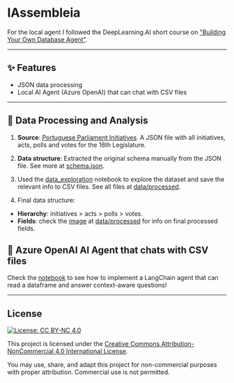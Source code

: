# IAssembleia

For the local agent I followed the DeepLearning.AI short course on ["Building Your Own Database Agent"](https://www.deeplearning.ai/short-courses/building-your-own-database-agent/).

---

## ✨ Features

- JSON data processing
- Local AI Agent (Azure OpenAI) that can chat with CSV files

---

## 📃 Data Processing and Analysis

1. **Source**: [Portuguese Parliament Initiatives](https://www.parlamento.pt/Cidadania/Paginas/DAIniciativas.aspx). A JSON file with all initiatives, acts, polls and votes for the 16th Legislature.

2. **Data structure**: Extracted the original schema manually from the JSON file. See more at [schema.json](data/raw/schema.json).

3. Used the [data_exploration](data_exploration.ipynb) notebook to explore the dataset and save the relevant info to CSV files. See all files at [data/processed](data/processed).

4. Final data structure:
- **Hierarchy**: initiatives > acts > polls > votes.
- **Fields**: check the [image](data/processed/fields.png) at [data/processed](data/processed) for info on final processed fields.

## 💬 Azure OpenAI AI Agent that chats with CSV files

Check the [notebook](azure_llm.ipynb) to see how to implement a LangChain agent that can read a dataframe and answer context-aware questions!

---

## License

[![License: CC BY-NC 4.0](https://img.shields.io/badge/license-CC%20BY--NC%204.0-lightgrey.svg)](https://creativecommons.org/licenses/by-nc/4.0/)

This project is licensed under the [Creative Commons Attribution-NonCommercial 4.0 International License](https://creativecommons.org/licenses/by-nc/4.0/).

You may use, share, and adapt this project for non-commercial purposes with proper attribution. Commercial use is not permitted.